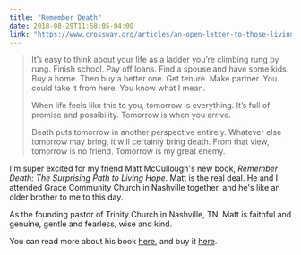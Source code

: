 ```yaml
---
title: "Remember Death"
date: 2018-08-29T11:58:05-04:00
link: "https://www.crossway.org/articles/an-open-letter-to-those-living-for-tomorrow/"
---
```


> It’s easy to think about your life as a ladder you’re climbing rung by rung. Finish school. Pay off loans. Find a spouse and have some kids. Buy a home. Then buy a better one. Get tenure. Make partner. You could take it from here. You know what I mean.
> 
> When life feels like this to you, tomorrow is everything. It’s full of promise and possibility. Tomorrow is when you arrive.
> 
> Death puts tomorrow in another perspective entirely. Whatever else tomorrow may bring, it will certainly bring death. From that view, tomorrow is no friend. Tomorrow is my great enemy.

<!--more-->

I'm super excited for my friend Matt McCullough's new book, *Remember Death: The Surprising Path to Living Hope*. Matt is the real deal. He and I attended Grace Community Church in Nashville together, and he's like an older brother to me to this day.

As the founding pastor of Trinity Church in Nashville, TN, Matt is faithful and genuine, gentle and fearless, wise and kind.

You can read more about his book [here](https://www.crossway.org/articles/an-open-letter-to-those-living-for-tomorrow/), and buy it [here](https://www.amazon.com/Remember-Death-Surprising-Living-Coalition/dp/1433560534/).

